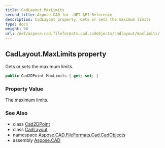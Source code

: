 ```yaml
---
title: CadLayout.MaxLimits
second_title: Aspose.CAD for .NET API Reference
description: CadLayout property. Gets or sets the maximum limits
type: docs
weight: 90
url: /net/aspose.cad.fileformats.cad.cadobjects/cadlayout/maxlimits/
---
```

## CadLayout.MaxLimits property

Gets or sets the maximum limits.

```csharp
public Cad2DPoint MaxLimits { get; set; }
```

### Property Value

The maximum limits.

### See Also

* class [Cad2DPoint](../../cad2dpoint/)
* class [CadLayout](../)
* namespace [Aspose.CAD.FileFormats.Cad.CadObjects](../../cadlayout/)
* assembly [Aspose.CAD](../../../)


